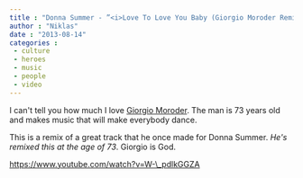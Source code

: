 ```yaml
---
title : "Donna Summer - ”<i>Love To Love You Baby (Giorgio Moroder Remix)</i>”"
author : "Niklas"
date : "2013-08-14"
categories : 
 - culture
 - heroes
 - music
 - people
 - video
---
```


I can't tell you how much I love [Giorgio Moroder](https://en.wikipedia.org/wiki/Giorgio_Moroder). The man is 73 years old and makes music that will make everybody dance.

This is a remix of a great track that he once made for Donna Summer. _He's remixed this at the age of 73_. Giorgio is God.

https://www.youtube.com/watch?v=W-\_pdlkGGZA
